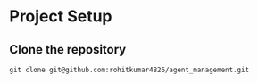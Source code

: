 # Project Setup
## Clone the repository

```
git clone git@github.com:rohitkumar4826/agent_management.git

```
